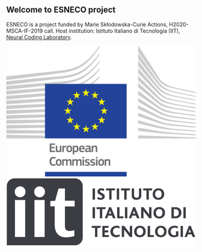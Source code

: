 
## Welcome to ESNECO project 

ESNECO is a project funded by Marie Skłodowska-Curie Actions, H2020-MSCA-IF-2019 call. Host institution: Istituto Italiano di Tecnologia (IIT), [Neural Coding Laboratory](https://www.iit.it/research/lines/neural-coding).

![EUlogo](assets/logo_ce-en-rvb-hr.jpg) ![IITlogo](assets/iit_logo.png)


